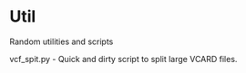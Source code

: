 Util
====

Random utilities and scripts

vcf_spit.py  -  Quick and dirty script to split large VCARD files.